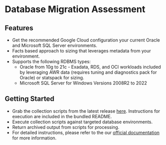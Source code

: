 # Database Migration Assessment

## Features

- Get the recommended Google Cloud configuration your current Oracle and Microsoft SQL Server environments.
- Facts based approach to sizing that leverages metadata from your environment.
- Supports the following RDBMS types:
  - Oracle from 10g to 21c - Exadata, RDS, and OCI workloads included by leveraging AWR data (requires tuning and diagnostics pack for Oracle) or statspack for sizing.
  - Microsoft SQL Server for Windows Versions 2008R2 to 2022

## Getting Started

- Grab the collection scripts from the latest release [here](https://github.com/GoogleCloudPlatform/database-assessment/releases/latest/download/db-migration-assessment-collection-scripts-oracle.zip). Instructions for execution are included in the bundled README.
- Execute collection scripts against targeted database environments.
- Return archived output from scripts for processing.
- For detailed instructions, please refer to the our [official documentation](https://googlecloudplatform.github.io/database-assessment/) for more information.
